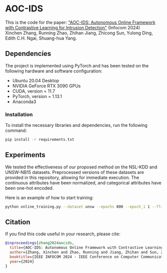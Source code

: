 # AOC-IDS
This is the code for the paper: ["AOC-IDS: Autonomous Online Framework with Contrastive Learning for Intrusion Detection"](link-to-my-paper) (Infocom 2024)  
Xinchen Zhang, Running Zhao, Zhihan Jiang, Zhicong Sun, Yulong Ding, Edith C.H. Ngai, Shuang-hua Yang.

## Dependencies
The project is implemented using PyTorch and has been tested on the following hardware and software configuration:

- Ubuntu 20.04 Desktop
- NVIDIA GeForce RTX 3090 GPUs
- CUDA, version = 11.7
- PyTorch, version = 1.13.1
- Anaconda3

### Installation
To install the necessary libraries and dependencies, run the following command:
```bash
pip install -r requirements.txt
```

## Experiments
We tested the effectiveness of our proposed method on the NSL-KDD and UNSW-NB15 datasets. Preprocessed versions of these datasets are provided in this repository, allowing for immediate execution. The continuous attributes have been normalized, and categorical attributes have been one-hot encoded.

Here is an example of how to start training:
```bash
python online_training.py --dataset unsw --epochs 800 --epoch_1 1 --flip_percent 0.05 --sample_interval 2784
```

## Citation
If you find this code useful in your research, please cite:
```bibtex
@inproceedings{zhang2024aocids,
  title={AOC-IDS: Autonomous Online Framework with Contrastive Learning for Intrusion Detection},
  author={Zhang, Xinchen and Zhao, Running and Jiang, Zhihan and Sun, Zhicong and Ding, Yulong and Ngai, Edith C.H. and Yang, Shuang-hua},
  booktitle={IEEE INFOCOM 2024 - IEEE Conference on Computer Communications},
  year={2024}
}
```


